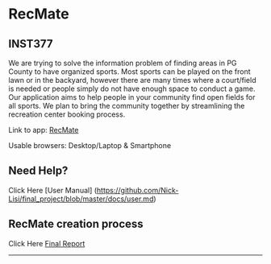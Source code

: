 # RecMate
## INST377 

We are trying to solve the information problem of finding areas in PG County to have organized sports. Most sports can be played on the front lawn or in the backyard, however there are many times where a court/field is needed or people simply do not have enough space to conduct a game. Our application aims to help people in your community find open fields for all sports. We plan to bring the community together by streamlining the recreation center booking process. 

Link to app: [RecMate](https://warm-inlet-29798.herokuapp.com/index.html)

Usable browsers: Desktop/Laptop & Smartphone 

## Need Help?
Click Here [User Manual] (https://github.com/Nick-Lisi/final_project/blob/master/docs/user.md)

## RecMate creation process 
Click Here [Final Report](https://github.com/Nick-Lisi/final_project/blob/master/docs/final.md)

---


